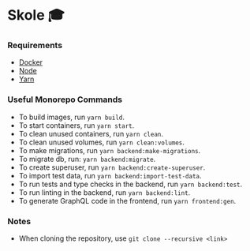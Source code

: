 # Skole :mortar_board:

### Requirements

- [Docker](https://www.docker.com/)
- [Node](https://nodejs.org/en/)
- [Yarn](https://yarnpkg.com/lang/en/)

### Useful Monorepo Commands

- To build images, run `yarn build`.
- To start containers, run `yarn start`.
- To clean unused containers, run `yarn clean`.
- To clean unused volumes, run `yarn clean:volumes`.
- To make migrations, run `yarn backend:make-migrations`.
- To migrate db, run: `yarn backend:migrate`.
- To create superuser, run `yarn backend:create-superuser`.
- To import test data, run `yarn backend:import-test-data`.
- To run tests and type checks in the backend, run `yarn backend:test`.
- To run linting in the backend, run `yarn backend:lint`.
- To generate GraphQL code in the frontend, run `yarn frontend:gen`.

### Notes

- When cloning the repository, use `git clone --recursive <link>`

